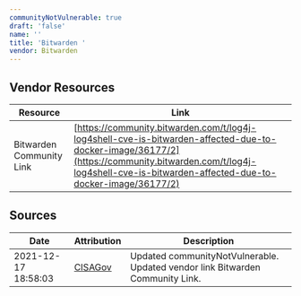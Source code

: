 ```yaml
---
communityNotVulnerable: true
draft: 'false'
name: ''
title: 'Bitwarden '
vendor: Bitwarden
---
```


## Vendor Resources
| Resource | Link |
| --- | --- |
| Bitwarden Community Link | [https://community.bitwarden.com/t/log4j-log4shell-cve-is-bitwarden-affected-due-to-docker-image/36177/2](https://community.bitwarden.com/t/log4j-log4shell-cve-is-bitwarden-affected-due-to-docker-image/36177/2) |



## Sources
| Date | Attribution | Description |
| --- | --- | --- |
| 2021-12-17 18:58:03 | [CISAGov](https://raw.githubusercontent.com/cisagov/log4j-affected-db/develop/README.md) | Updated communityNotVulnerable. Updated vendor link Bitwarden Community Link.  |
